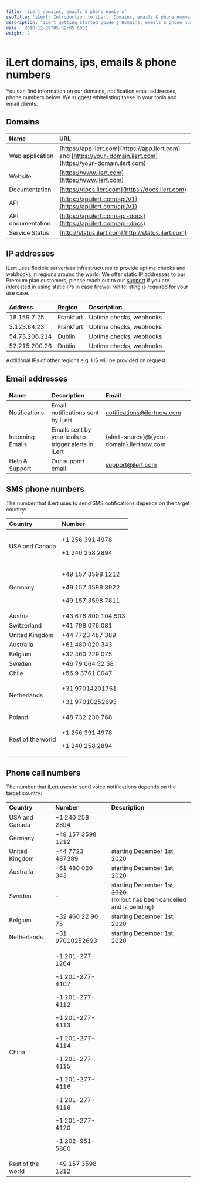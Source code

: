 ```yaml
---
title: 'iLert domains, emails & phone numbers'
seoTitle: 'iLert: Introduction to iLert: Domains, emails & phone numbers'
description: 'iLert getting started guide | Domains, emails & phone numbers'
date: '2018-12-29T05:02:05.000Z'
weight: 2
---
```


# iLert domains, ips, emails & phone numbers

You can find information on our domains, notification email addresses, phone numbers below. We suggest whitelisting these in your tools and email clients.

## Domains <a id="web-services"></a>

| Name | URL |
| :--- | :--- |
| Web application | [https://app.ilert.com](https://app.ilert.com) and [https://your-domain.ilert.com](https://your-domain.ilert.com) |
| Website | [https://www.ilert.com](https://www.ilert.com) |
| Documentation | [https://docs.ilert.com](https://docs.ilert.com) |
| API | [https://api.ilert.com/api/v1](https://api.ilert.com/api/v1) |
| API documentation | [https://api.ilert.com/api-docs](https://api.ilert.com/api-docs) |
| Service Status | [http://status.ilert.com](http://status.ilert.com) |

## IP addresses <a id="email-services"></a>

iLert uses flexible serverless infrastructures to provide uptime checks and webhooks in regions around the world. We offer static IP addresses to our Premium plan customers, please reach out to our [support](../../contact.md#support) if you are interested in using static IPs in case firewall whitelisting is required for your use case. 

| Address | Region | Description |
| :--- | :--- | :--- |
| 18.159.7.25 | Frankfurt | Uptime checks, webhooks |
| 3.123.64.23 | Frankfurt | Uptime checks, webhooks |
| 54.73.206.214 | Dublin | Uptime checks, webhooks |
| 52.215.200.26 | Dublin | Uptime checks, webhooks |

Additional IPs of other regions e.g. US will be provided on request.

## Email addresses <a id="email-services"></a>

| Name | Description | Email |
| :--- | :--- | :--- |
| Notifications | Email notifications sent by iLert | notifications@ilertnow.com |
| Incoming Emails | Emails sent by your tools to trigger alerts in iLert | {alert-source}@{your-domain}.ilertnow.com |
| Help & Support | Our support email | support@ilert.com |

## SMS phone numbers <a id="sms-alerts"></a>

The number that iLert uses to send SMS notifications depends on the target country:

<table>
  <thead>
    <tr>
      <th style="text-align:left">Country</th>
      <th style="text-align:left">Number</th>
    </tr>
  </thead>
  <tbody>
    <tr>
      <td style="text-align:left">USA and Canada</td>
      <td style="text-align:left">
        <p>+1 256 391 4978</p>
        <p>+1 240 258 2894</p>
      </td>
    </tr>
    <tr>
      <td style="text-align:left">Germany</td>
      <td style="text-align:left">
        <p>+49 157 3598 1212</p>
        <p>+49 157 3598 3922</p>
        <p>+49 157 3598 7811</p>
      </td>
    </tr>
    <tr>
      <td style="text-align:left">Austria</td>
      <td style="text-align:left">+43 676 800 104 503</td>
    </tr>
    <tr>
      <td style="text-align:left">Switzerland</td>
      <td style="text-align:left">+41 798 076 081</td>
    </tr>
    <tr>
      <td style="text-align:left">United Kingdom</td>
      <td style="text-align:left">+44 7723 487 389</td>
    </tr>
    <tr>
      <td style="text-align:left">Australia</td>
      <td style="text-align:left">+61 480 020 343</td>
    </tr>
    <tr>
      <td style="text-align:left">Belgium</td>
      <td style="text-align:left">+32 460 229 075</td>
    </tr>
    <tr>
      <td style="text-align:left">Sweden</td>
      <td style="text-align:left">+46 79 064 52 58</td>
    </tr>
    <tr>
      <td style="text-align:left">Chile</td>
      <td style="text-align:left">+56 9 3761 0047</td>
    </tr>
    <tr>
      <td style="text-align:left">Netherlands</td>
      <td style="text-align:left">
        <p>+31 97014201761</p>
        <p>+31 97010252693</p>
      </td>
    </tr>
    <tr>
      <td style="text-align:left">Poland</td>
      <td style="text-align:left">+48 732 230 768</td>
    </tr>
    <tr>
      <td style="text-align:left">Rest of the world</td>
      <td style="text-align:left">
        <p>+1 256 391 4978</p>
        <p>+1 240 258 2894</p>
      </td>
    </tr>
  </tbody>
</table>

## Phone call numbers <a id="voice-alerts"></a>

The number that iLert uses to send voice notifications depends on the target country:



<table>
  <thead>
    <tr>
      <th style="text-align:left">Country</th>
      <th style="text-align:left">Number</th>
      <th style="text-align:left">Description</th>
    </tr>
  </thead>
  <tbody>
    <tr>
      <td style="text-align:left">USA and Canada</td>
      <td style="text-align:left">+1 240 258 2894</td>
      <td style="text-align:left"></td>
    </tr>
    <tr>
      <td style="text-align:left">Germany</td>
      <td style="text-align:left">+49 157 3598 1212</td>
      <td style="text-align:left"></td>
    </tr>
    <tr>
      <td style="text-align:left">United Kingdom</td>
      <td style="text-align:left">+44 7723 487389</td>
      <td style="text-align:left">starting December 1st, 2020</td>
    </tr>
    <tr>
      <td style="text-align:left">Australia</td>
      <td style="text-align:left">+61 480 020 343</td>
      <td style="text-align:left">starting December 1st, 2020</td>
    </tr>
    <tr>
      <td style="text-align:left">Sweden</td>
      <td style="text-align:left">-</td>
      <td style="text-align:left"><del>starting December 1st, 2020 </del>
        <br />(rollout has been cancelled and is pending)</td>
    </tr>
    <tr>
      <td style="text-align:left">Belgium</td>
      <td style="text-align:left">+32 460 22 90 75</td>
      <td style="text-align:left">starting December 1st, 2020</td>
    </tr>
    <tr>
      <td style="text-align:left">Netherlands</td>
      <td style="text-align:left">+31 97010252693</td>
      <td style="text-align:left">starting December 1st, 2020</td>
    </tr>
    <tr>
      <td style="text-align:left">China</td>
      <td style="text-align:left">
        <p>+1 201-277-1264</p>
        <p>+1 201-277-4107</p>
        <p>+1 201-277-4112</p>
        <p>+1 201-277-4113</p>
        <p>+1 201-277-4114</p>
        <p>+1 201-277-4115</p>
        <p>+1 201-277-4116</p>
        <p>+1 201-277-4118</p>
        <p>+1 201-277-4120</p>
        <p>+1 202-951-5860</p>
      </td>
      <td style="text-align:left"></td>
    </tr>
    <tr>
      <td style="text-align:left">Rest of the world</td>
      <td style="text-align:left">+49 157 3598 1212</td>
      <td style="text-align:left"></td>
    </tr>
  </tbody>
</table>

